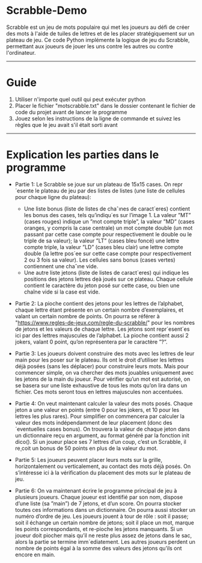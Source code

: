 # Scrabble-Demo

Scrabble est un jeu de mots populaire qui met les joueurs au défi de créer des mots à l'aide de tuiles de lettres et de les placer stratégiquement sur un plateau de jeu. Ce code Python implémente la logique de jeu du Scrabble, permettant aux joueurs de jouer les uns contre les autres ou contre l'ordinateur.


________________________________________________________________________________________________________________________________________________________________
# Guide
1. Utiliser n'importe quel outil qui peut exécuter python
2. Placer le fichier "motscrabble.txt" dans le dossier contenant le fichier de code du projet avant de lancer le programme
3. Jouez selon les instructions de la ligne de commande et suivez les règles que le jeu avait s'il était sorti avant


________________________________________________________________________________________________________________________________________________________________
#  Explication les parties dans le programme

- Partie 1:	Le Scrabble se joue sur un plateau de 15x15 cases. On repr´esente le plateau de jeu par des listes de listes (une liste de
cellules pour chaque ligne du plateau):
	- Une liste bonus (liste de listes de chaˆınes de caract`eres) contient les bonus des cases, tels qu’indiqu´es sur l’image 1. La valeur ”MT” (cases rouges) indique un ”mot compte triple”, la valeur ”MD” (cases oranges, y compris la case centrale) un mot compte double (un mot passant par cette case compte pour respectivement le double ou le triple de sa valeur); la valeur ”LT” (cases bleu foncé) une lettre compte triple, la valeur ”LD” (cases bleu clair) une lettre compte double (la lettre pos´ee sur cette case compte pour respectivement 2 ou 3 fois sa valeur). Les cellules sans bonus (cases vertes) contiennent une chaˆıne vide.
	- Une autre liste jetons (liste de listes de caract`eres) qui indique les positions des jetons lettres dẹà joués sur ce plateau. Chaque cellule contient le caractère du jeton posé sur cette case, ou bien une chaîne vide si la case est vide.

- Partie 2:	La pioche contient des jetons pour les lettres de l’alphabet, chaque lettre étant présente en un certain nombre d’exemplaires, et valant un certain nombre de points. On pourra se référer à "https://www.regles-de-jeux.com/regle-du-scrabble/" pour les nombres de jetons et les valeurs de chaque lettre. Les jetons sont repr´esent´es ici par des lettres majuscules de l’alphabet. La pioche contient aussi 2 jokers, valant 0 point, qu’on représentera par le caractère ”?”.

- Partie 3:	Les joueurs doivent construire des mots avec les lettres de leur main pour les poser sur le plateau. Ils ont le droit d’utiliser les lettres déjà posées (sans les déplacer) pour construire leurs mots. Mais pour commencer simple, on va chercher des mots jouables uniquement avec les jetons de la main du joueur. Pour vérifier qu’un mot est autorisé, on se basera sur une liste exhaustive de tous les mots qu’on lira dans un fichier. Ces mots seront tous en lettres majuscules non accentuées.

- Partie 4:	On veut maintenant calculer la valeur des mots posés. Chaque jeton a une valeur en points (entre 0 pour les jokers, et 10 pour les lettres les plus rares). Pour simplifier on commencera par calculer la valeur des mots indépendamment de leur placement (donc des ´eventuelles cases bonus). On trouvera la valeur de chaque jeton dans un dictionnaire reçu en argument, au format généré par la fonction init dico(). Si un joueur place ses 7 lettres d’un coup, c’est un Scrabble, il re¸coit un bonus de 50 points en plus de la valeur du mot.

- Partie 5:	Les joueurs peuvent placer leurs mots sur la grille, horizontalement ou verticalement, au contact des mots déjà posés. On s’intéresse ici à la vérification du placement des mots sur le plateau de jeu.

- Partie 6:	On va maintenant écrire le programme principal de jeu à plusieurs joueurs. Chaque joueur est identifié par son nom, dispose d’une liste (sa ”main”) de 7 jetons, et d’un score. On pourra stocker toutes ces informations dans un dictionnaire. On pourra aussi stocker un numéro d’ordre de jeu. Les joueurs jouent à tour de rôle : soit il passe; soit il échange un certain nombre de jetons; soit il place un mot, marque les points correspondants, et re-pioche les jetons manquants. Si un joueur doit piocher mais qu’il ne reste plus assez de jetons dans le sac, alors la partie se termine imm´ediatement. Les autres joueurs perdent un nombre de points égal à la somme des valeurs des jetons qu’ils ont encore en main.
